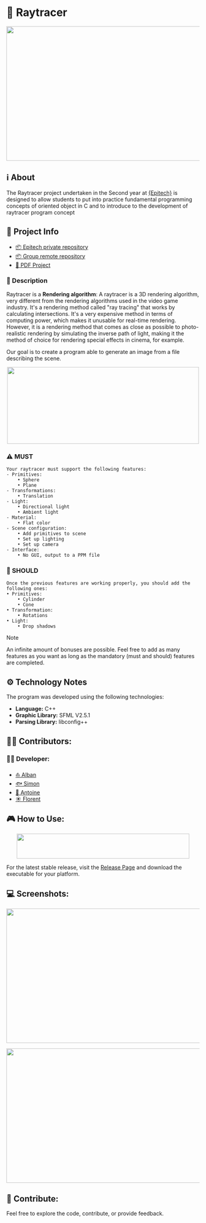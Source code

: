 # 🩻 Raytracer

<p align="center">
<img width="800" height="350" src="https://github.com/6im0n/Arcade/assets/46846093/23fa79b2-1fa1-4091-8983-5ebe494fcd0d">
</p>

## **ℹ️ About**
The Raytracer project undertaken in the Second year at [{Epitech}](https://www.epitech.eu/) is designed to allow students to put into practice fundamental programming concepts of oriented object in C and to introduce to the development of raytracer program concept 

## **📑 Project Info**
- [📦 Epitech private repository]()
- [📦 Group remote repository](https://github.com/6im0n/Raytracer)
- [📄 PDF Project]()

### **📃 Description**

Raytracer is a **Rendering algorithm**: 
A raytracer is a 3D rendering algorithm, very different from the rendering algorithms used in the video game industry. It's a rendering method called "ray tracing" that works by calculating intersections. It's a very expensive method in terms of computing power, which makes it unusable for real-time rendering. However, it is a rendering method that comes as close as possible to photo-realistic rendering by simulating the inverse path of light, making it the method of choice for rendering special effects in cinema, for example. 

Our goal is to create a program able to generate an image from a file describing the scene.

<p align="center">
<img width="500" height="200" src="https://github.com/6im0n/Raytracer/assets/46846093/f726949f-5df9-4a69-8a27-4ae511733d2c)">
</p>

### ⚠️ MUST
```
Your raytracer must support the following features:
- Primitives:
    • Sphere
    • Plane
- Transformations:
    • Translation
- Light:
    • Directional light
    • Ambient light
- Material:
    • Flat color
- Scene configuration:
    • Add primitives to scene
    • Set up lighting
    • Set up camera
- Interface:
    • No GUI, output to a PPM file
```

### 📌 SHOULD
```
Once the previous features are working properly, you should add the following ones:
• Primitives:
    • Cylinder
    • Cone
• Transformation:
    • Rotations
• Light:
    • Drop shadows
```

> [!NOTE]
> An infinite amount of bonuses are possible. Feel free to add as many features as you  want as long as the mandatory (must and should) features are completed.


## **⚙️ Technology Notes**

The program was developed using the following technologies:
- **Language:** C++
- **Graphic Library:** SFML V2.5.1
- **Parsing Library:** libconfig++

## **🙍‍♂️ Contributors:**
### **👨‍💻 Developer:**
- [⛵ Alban](https://github.com/Peralban)
- [🐟 Simon](https://github.com/6im0n)
- [🦁 Antoine](https://github.com/Antoinegtir)
- [☀️ Florent](https://github.com/C0Florent)


## **🎮 How to Use:**

<p align="center">
<img width="450" height="65" src="https://github.com/6im0n/Raytracer/assets/46846093/a2c70d7b-6ceb-4f29-b63b-e335a1ae9e5f">
</p>

For the latest stable release, visit the [Release Page](https://github.com/6im0n/Raytracer/tag/Release) and download the executable for your platform.

## **💻 Screenshots:**

<p align="center">
<img width="600" height="350" src="https://github.com/6im0n/Raytracer/assets/46846093/74bb2245-bea8-4809-acf3-b094343850a8">
</p>

<p align="center">
<img width="600" height="350" src="https://github.com/6im0n/Raytracer/assets/46846093/5c110e29-a4d8-47b7-b28e-2f2097c9a03c">
</p>

## **👐 Contribute:**

Feel free to explore the code, contribute, or provide feedback.
